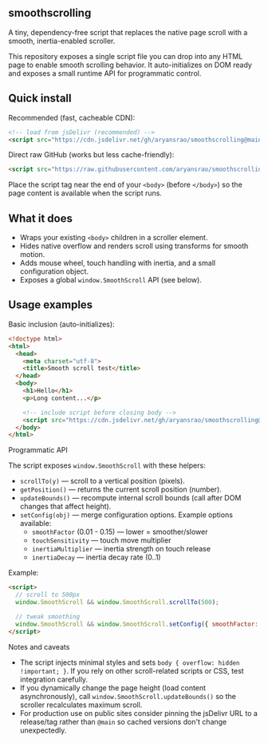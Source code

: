 ## smoothscrolling

A tiny, dependency-free script that replaces the native page scroll with a smooth, inertia-enabled scroller.

This repository exposes a single script file you can drop into any HTML page to enable smooth scrolling behavior. It auto-initializes on DOM ready and exposes a small runtime API for programmatic control.

## Quick install

Recommended (fast, cacheable CDN):

```html
<!-- load from jsDelivr (recommended) -->
<script src="https://cdn.jsdelivr.net/gh/aryansrao/smoothscrolling@main/smoothscrolling.js"></script>
```

Direct raw GitHub (works but less cache-friendly):

```html
<script src="https://raw.githubusercontent.com/aryansrao/smoothscrolling/main/smoothscrolling.js"></script>
```

Place the script tag near the end of your `<body>` (before `</body>`) so the page content is available when the script runs.

## What it does

- Wraps your existing `<body>` children in a scroller element.
- Hides native overflow and renders scroll using transforms for smooth motion.
- Adds mouse wheel, touch handling with inertia, and a small configuration object.
- Exposes a global `window.SmoothScroll` API (see below).

## Usage examples

Basic inclusion (auto-initializes):

```html
<!doctype html>
<html>
  <head>
    <meta charset="utf-8">
    <title>Smooth scroll test</title>
  </head>
  <body>
    <h1>Hello</h1>
    <p>Long content...</p>

    <!-- include script before closing body -->
    <script src="https://cdn.jsdelivr.net/gh/aryansrao/smoothscrolling@main/smoothscrolling.js"></script>
  </body>
</html>
```

Programmatic API

The script exposes `window.SmoothScroll` with these helpers:

- `scrollTo(y)` — scroll to a vertical position (pixels).
- `getPosition()` — returns the current scroll position (number).
- `updateBounds()` — recompute internal scroll bounds (call after DOM changes that affect height).
- `setConfig(obj)` — merge configuration options. Example options available:
  - `smoothFactor` (0.01 - 0.15) — lower = smoother/slower
  - `touchSensitivity` — touch move multiplier
  - `inertiaMultiplier` — inertia strength on touch release
  - `inertiaDecay` — inertia decay rate (0..1)

Example:

```html
<script>
  // scroll to 500px
  window.SmoothScroll && window.SmoothScroll.scrollTo(500);

  // tweak smoothing
  window.SmoothScroll && window.SmoothScroll.setConfig({ smoothFactor: 0.05 });
</script>
```

Notes and caveats

- The script injects minimal styles and sets `body { overflow: hidden !important; }`. If you rely on other scroll-related scripts or CSS, test integration carefully.
- If you dynamically change the page height (load content asynchronously), call `window.SmoothScroll.updateBounds()` so the scroller recalculates maximum scroll.
- For production use on public sites consider pinning the jsDelivr URL to a release/tag rather than `@main` so cached versions don't change unexpectedly.